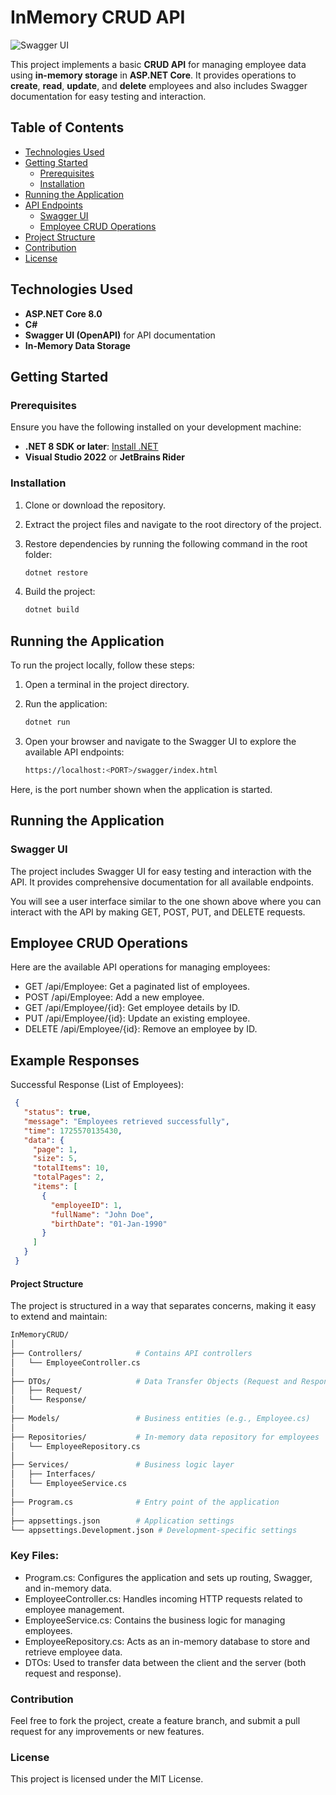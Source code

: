 # InMemory CRUD API

![Swagger UI](https://github.com/user-attachments/assets/efd53f84-c3f6-489d-943f-e98495b236eb)

This project implements a basic **CRUD API** for managing employee data using **in-memory storage** in **ASP.NET Core**. It provides operations to **create**, **read**, **update**, and **delete** employees and also includes Swagger documentation for easy testing and interaction.

## Table of Contents

- [Technologies Used](#technologies-used)
- [Getting Started](#getting-started)
  - [Prerequisites](#prerequisites)
  - [Installation](#installation)
- [Running the Application](#running-the-application)
- [API Endpoints](#api-endpoints)
  - [Swagger UI](#swagger-ui)
  - [Employee CRUD Operations](#employee-crud-operations)
- [Project Structure](#project-structure)
- [Contribution](#contribution)
- [License](#license)

## Technologies Used

- **ASP.NET Core 8.0**
- **C#**
- **Swagger UI (OpenAPI)** for API documentation
- **In-Memory Data Storage**

## Getting Started

### Prerequisites

Ensure you have the following installed on your development machine:

- **.NET 8 SDK or later**: [Install .NET](https://dotnet.microsoft.com/download)
- **Visual Studio 2022** or **JetBrains Rider**

### Installation

1. Clone or download the repository.

2. Extract the project files and navigate to the root directory of the project.

3. Restore dependencies by running the following command in the root folder:

   ```bash
   dotnet restore
   ```

4. Build the project:

   ```bash
   dotnet build
   ```

## Running the Application

To run the project locally, follow these steps:

1. Open a terminal in the project directory.

2. Run the application:

   ```bash
   dotnet run
   ```

3. Open your browser and navigate to the Swagger UI to explore the available API endpoints:

   ```bash
   https://localhost:<PORT>/swagger/index.html
   ```

Here, <PORT> is the port number shown when the application is started.

## Running the Application

### Swagger UI

The project includes Swagger UI for easy testing and interaction with the API. It provides comprehensive documentation for all available endpoints.

You will see a user interface similar to the one shown above where you can interact with the API by making GET, POST, PUT, and DELETE requests.

## Employee CRUD Operations

Here are the available API operations for managing employees:

- GET /api/Employee: Get a paginated list of employees.
- POST /api/Employee: Add a new employee.
- GET /api/Employee/{id}: Get employee details by ID.
- PUT /api/Employee/{id}: Update an existing employee.
- DELETE /api/Employee/{id}: Remove an employee by ID.

## Example Responses

Successful Response (List of Employees):

   ```json
    {
      "status": true,
      "message": "Employees retrieved successfully",
      "time": 1725570135430,
      "data": {
        "page": 1,
        "size": 5,
        "totalItems": 10,
        "totalPages": 2,
        "items": [
          {
            "employeeID": 1,
            "fullName": "John Doe",
            "birthDate": "01-Jan-1990"
          }
        ]
      }
    }
   ```

#### Project Structure

The project is structured in a way that separates concerns, making it easy to extend and maintain:

```bash
InMemoryCRUD/
│
├── Controllers/            # Contains API controllers
│   └── EmployeeController.cs
│
├── DTOs/                   # Data Transfer Objects (Request and Response Models)
│   ├── Request/
│   └── Response/
│
├── Models/                 # Business entities (e.g., Employee.cs)
│
├── Repositories/           # In-memory data repository for employees
│   └── EmployeeRepository.cs
│
├── Services/               # Business logic layer
│   ├── Interfaces/
│   └── EmployeeService.cs
│
├── Program.cs              # Entry point of the application
│
├── appsettings.json        # Application settings
└── appsettings.Development.json # Development-specific settings
```

### Key Files:

- Program.cs: Configures the application and sets up routing, Swagger, and in-memory data.
- EmployeeController.cs: Handles incoming HTTP requests related to employee management.
- EmployeeService.cs: Contains the business logic for managing employees.
- EmployeeRepository.cs: Acts as an in-memory database to store and retrieve employee data.
- DTOs: Used to transfer data between the client and the server (both request and response).

### Contribution

Feel free to fork the project, create a feature branch, and submit a pull request for any improvements or new features.

### License

This project is licensed under the MIT License.
